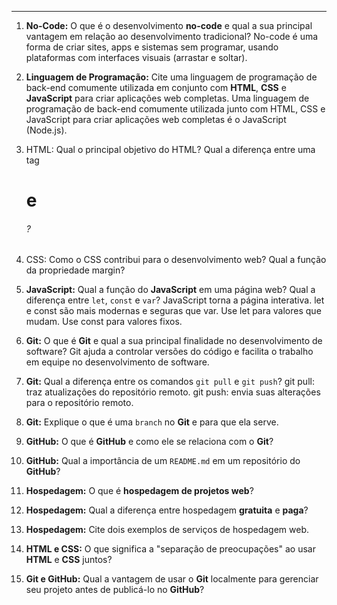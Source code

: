 ---

1.  **No-Code:** O que é o desenvolvimento **no-code** e qual a sua principal vantagem em relação ao desenvolvimento tradicional? No-code é uma forma de criar sites, apps e sistemas sem programar, usando plataformas com interfaces visuais (arrastar e soltar).

2.  **Linguagem de Programação:** Cite uma linguagem de programação de back-end comumente utilizada em conjunto com **HTML**, **CSS** e **JavaScript** para criar aplicações web completas. Uma linguagem de programação de back-end comumente utilizada junto com HTML, CSS e JavaScript para criar aplicações web completas é o JavaScript (Node.js).

3. HTML: Qual o principal objetivo do HTML? Qual a diferença entre uma tag <h1> e <h6>? 
4. CSS: Como o CSS contribui para o desenvolvimento web? Qual a função da propriedade margin?


5.  **JavaScript:** Qual a função do **JavaScript** em uma página web? Qual a diferença entre `let`, `const` e `var`? JavaScript torna a página interativa.
let e const são mais modernas e seguras que var.
Use let para valores que mudam.
Use const para valores fixos.

6.  **Git:** O que é **Git** e qual a sua principal finalidade no desenvolvimento de software? Git ajuda a controlar versões do código e facilita o trabalho em equipe no desenvolvimento de software.

7.  **Git:** Qual a diferença entre os comandos `git pull` e `git push`? git pull: traz atualizações do repositório remoto.
git push: envia suas alterações para o repositório remoto.

8.  **Git:** Explique o que é uma `branch` no **Git** e para que ela serve.

9.  **GitHub:** O que é **GitHub** e como ele se relaciona com o **Git**?

10. **GitHub:** Qual a importância de um `README.md` em um repositório do **GitHub**?

11. **Hospedagem:** O que é **hospedagem de projetos web**?

12. **Hospedagem:** Qual a diferença entre hospedagem **gratuita** e **paga**?

13. **Hospedagem:** Cite dois exemplos de serviços de hospedagem web.

14. **HTML e CSS:** O que significa a "separação de preocupações" ao usar **HTML** e **CSS** juntos?

15. **Git e GitHub:** Qual a vantagem de usar o **Git** localmente para gerenciar seu projeto antes de publicá-lo no **GitHub**?
